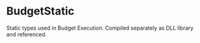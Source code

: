 # BudgetStatic
Static types used in Budget Execution.  Compiled separately as DLL library and referenced.
